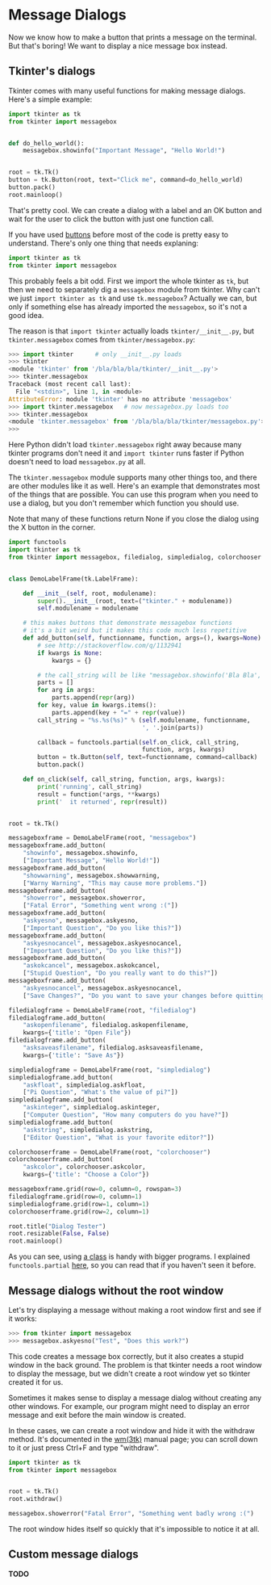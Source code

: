 # Message Dialogs

Now we know how to make a button that prints a message on the terminal.
But that's boring! We want to display a nice message box instead.

## Tkinter's dialogs

Tkinter comes with many useful functions for making message dialogs.
Here's a simple example:

[include]: # (examples/hello-world-msgbox.py)
```python
import tkinter as tk
from tkinter import messagebox


def do_hello_world():
    messagebox.showinfo("Important Message", "Hello World!")


root = tk.Tk()
button = tk.Button(root, text="Click me", command=do_hello_world)
button.pack()
root.mainloop()
```

That's pretty cool. We can create a dialog with a label and an OK button
and wait for the user to click the button with just one function call.

If you have used [buttons](buttons.md) before most of the code is pretty
easy to understand. There's only one thing that needs explaning:

```python
import tkinter as tk
from tkinter import messagebox
```

This probably feels a bit odd. First we import the whole tkinter as
`tk`, but then we need to separately dig a `messagebox` module from
tkinter. Why can't we just `import tkinter as tk` and use
`tk.messagebox`? Actually we can, but only if something else has already
imported the `messagebox`, so it's not a good idea.

The reason is that `import tkinter` actually loads
`tkinter/__init__.py`, but `tkinter.messagebox` comes from
`tkinter/messagebox.py`:

```python
>>> import tkinter      # only __init__.py loads
>>> tkinter
<module 'tkinter' from '/bla/bla/bla/tkinter/__init__.py'>
>>> tkinter.messagebox
Traceback (most recent call last):
  File "<stdin>", line 1, in <module>
AttributeError: module 'tkinter' has no attribute 'messagebox'
>>> import tkinter.messagebox   # now messagebox.py loads too
>>> tkinter.messagebox
<module 'tkinter.messagebox' from '/bla/bla/bla/tkinter/messagebox.py'>
>>>
```

Here Python didn't load `tkinter.messagebox` right away because many
tkinter programs don't need it and `import tkinter` runs faster if
Python doesn't need to load `messagebox.py` at all.

The `tkinter.messagebox` module supports many other things too, and
there are other modules like it as well. Here's an example that
demonstrates most of the things that are possible. You can use this
program when you need to use a dialog, but you don't remember which
function you should use.

Note that many of these functions return None if you close the dialog
using the X button in the corner.

[include]: # (examples/many-msgboxes.py)
```python
import functools
import tkinter as tk
from tkinter import messagebox, filedialog, simpledialog, colorchooser


class DemoLabelFrame(tk.LabelFrame):

    def __init__(self, root, modulename):
        super().__init__(root, text=("tkinter." + modulename))
        self.modulename = modulename

    # this makes buttons that demonstrate messagebox functions
    # it's a bit weird but it makes this code much less repetitive
    def add_button(self, functionname, function, args=(), kwargs=None):
        # see http://stackoverflow.com/q/1132941
        if kwargs is None:
            kwargs = {}

        # the call_string will be like "messagebox.showinfo('Bla Bla', 'Bla')"
        parts = []
        for arg in args:
            parts.append(repr(arg))
        for key, value in kwargs.items():
            parts.append(key + "=" + repr(value))
        call_string = "%s.%s(%s)" % (self.modulename, functionname,
                                     ', '.join(parts))

        callback = functools.partial(self.on_click, call_string,
                                     function, args, kwargs)
        button = tk.Button(self, text=functionname, command=callback)
        button.pack()

    def on_click(self, call_string, function, args, kwargs):
        print('running', call_string)
        result = function(*args, **kwargs)
        print('  it returned', repr(result))


root = tk.Tk()

messageboxframe = DemoLabelFrame(root, "messagebox")
messageboxframe.add_button(
    "showinfo", messagebox.showinfo,
    ["Important Message", "Hello World!"])
messageboxframe.add_button(
    "showwarning", messagebox.showwarning,
    ["Warny Warning", "This may cause more problems."])
messageboxframe.add_button(
    "showerror", messagebox.showerror,
    ["Fatal Error", "Something went wrong :("])
messageboxframe.add_button(
    "askyesno", messagebox.askyesno,
    ["Important Question", "Do you like this?"])
messageboxframe.add_button(
    "askyesnocancel", messagebox.askyesnocancel,
    ["Important Question", "Do you like this?"])
messageboxframe.add_button(
    "askokcancel", messagebox.askokcancel,
    ["Stupid Question", "Do you really want to do this?"])
messageboxframe.add_button(
    "askyesnocancel", messagebox.askyesnocancel,
    ["Save Changes?", "Do you want to save your changes before quitting?"])

filedialogframe = DemoLabelFrame(root, "filedialog")
filedialogframe.add_button(
    "askopenfilename", filedialog.askopenfilename,
    kwargs={'title': "Open File"})
filedialogframe.add_button(
    "asksaveasfilename", filedialog.asksaveasfilename,
    kwargs={'title': "Save As"})

simpledialogframe = DemoLabelFrame(root, "simpledialog")
simpledialogframe.add_button(
    "askfloat", simpledialog.askfloat,
    ["Pi Question", "What's the value of pi?"])
simpledialogframe.add_button(
    "askinteger", simpledialog.askinteger,
    ["Computer Question", "How many computers do you have?"])
simpledialogframe.add_button(
    "askstring", simpledialog.askstring,
    ["Editor Question", "What is your favorite editor?"])

colorchooserframe = DemoLabelFrame(root, "colorchooser")
colorchooserframe.add_button(
    "askcolor", colorchooser.askcolor,
    kwargs={'title': "Choose a Color"})

messageboxframe.grid(row=0, column=0, rowspan=3)
filedialogframe.grid(row=0, column=1)
simpledialogframe.grid(row=1, column=1)
colorchooserframe.grid(row=2, column=1)

root.title("Dialog Tester")
root.resizable(False, False)
root.mainloop()
```

As you can see, using [a
class](https://github.com/Akuli/python-tutorial/blob/master/basics/classes.md)
is handy with bigger programs. I explained `functools.partial`
[here](buttons.md#passing-arguments-to-callback-functions), so you can
read that if you haven't seen it before.

## Message dialogs without the root window

Let's try displaying a message without making a root window first and
see if it works:

```python
>>> from tkinter import messagebox
>>> messagebox.askyesno("Test", "Does this work?")
```

This code creates a message box correctly, but it also creates a stupid
window in the back ground. The problem is that tkinter needs a root
window to display the message, but we didn't create a root window yet so
tkinter created it for us.

Sometimes it makes sense to display a message dialog without creating
any other windows. For example, our program might need to display an
error message and exit before the main window is created.

In these cases, we can create a root window and hide it with the
withdraw method. It's documented in the
[wm(3tk)](https://www.tcl.tk/man/tcl/TkCmd/wm.htm) manual page; you can
scroll down to it or just press Ctrl+F and type "withdraw".

[include]: # (examples/startup-error.py)
```python
import tkinter as tk
from tkinter import messagebox


root = tk.Tk()
root.withdraw()

messagebox.showerror("Fatal Error", "Something went badly wrong :(") 
```

The root window hides itself so quickly that it's impossible to notice
it at all.

## Custom message dialogs

**TODO**
